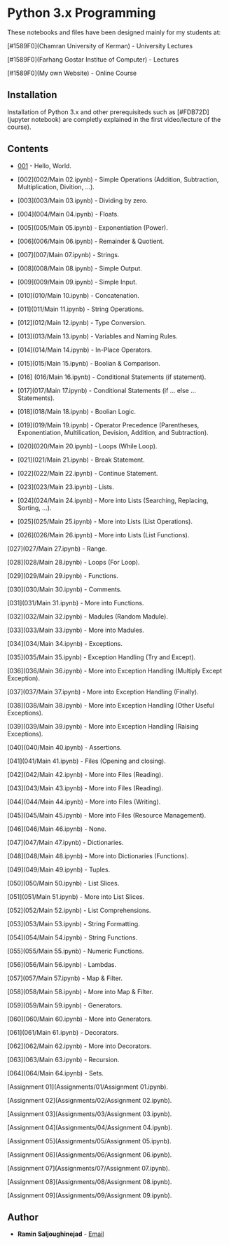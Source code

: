 # Python 3.x Programming 

These notebooks and files have been designed mainly for my students at:

[#1589F0](Chamran University of Kerman) - University Lectures

[#1589F0](Farhang Gostar Institue of Computer) - Lectures

[#1589F0](My own Website) - Online Course


## Installation

Installation of Python 3.x and other prerequisiteds such as [#FDB72D](jupyter notebook) are completly explained in the first video/lecture of the course).


## Contents

* [001](https://github.com/RaminSaljoughinejad/Python-3.0-Course/blob/master/001/Main%2001.ipynb) - Hello, World.
* [002](002/Main 02.ipynb) - Simple Operations (Addition, Subtraction, Multiplication, Divition, ...).

* [003](003/Main 03.ipynb) - Dividing by zero.

* [004](004/Main 04.ipynb) - Floats.

* [005](005/Main 05.ipynb) - Exponentiation (Power).

* [006](006/Main 06.ipynb) - Remainder & Quotient.

* [007](007/Main 07.ipynb) - Strings.

* [008](008/Main 08.ipynb) - Simple Output.

* [009](009/Main 09.ipynb) - Simple Input.

* [010](010/Main 10.ipynb) - Concatenation.

* [011](011/Main 11.ipynb) - String Operations.

* [012](012/Main 12.ipynb) - Type Conversion.

* [013](013/Main 13.ipynb) - Variables and Naming Rules.

* [014](014/Main 14.ipynb) - In-Place Operators.

* [015](015/Main 15.ipynb) - Boolian & Comparison.

* [016] (016/Main 16.ipynb) - Conditional Statements (if statement).

* [017](017/Main 17.ipynb) - Conditional Statements (if ... else ... Statements).

* [018](018/Main 18.ipynb) - Boolian Logic.

* [019](019/Main 19.ipynb) - Operator Precedence (Parentheses, Exponentiation, Multilication, Devision, Addition, and Subtraction).

* [020](020/Main 20.ipynb) - Loops (While Loop).

* [021](021/Main 21.ipynb) - Break Statement.

* [022](022/Main 22.ipynb) - Continue Statement.

* [023](023/Main 23.ipynb) - Lists.

* [024](024/Main 24.ipynb) - More into Lists (Searching, Replacing, Sorting, ...).

* [025](025/Main 25.ipynb) - More into Lists (List Operations).

* [026](026/Main 26.ipynb) - More into Lists (List Functions).

[027](027/Main 27.ipynb) - Range.

[028](028/Main 28.ipynb) - Loops (For Loop).

[029](029/Main 29.ipynb) - Functions.

[030](030/Main 30.ipynb) - Comments.

[031](031/Main 31.ipynb) - More into Functions.

[032](032/Main 32.ipynb) - Madules (Random Madule).

[033](033/Main 33.ipynb) - More into Madules.

[034](034/Main 34.ipynb) - Exceptions.

[035](035/Main 35.ipynb) - Exception Handling (Try and Except).

[036](036/Main 36.ipynb) - More into Exception Handling (Multiply Except Exception).

[037](037/Main 37.ipynb) - More into Exception Handling (Finally).

[038](038/Main 38.ipynb) - More into Exception Handling (Other Useful Exceptions).

[039](039/Main 39.ipynb) - More into Exception Handling (Raising Exceptions).

[040](040/Main 40.ipynb) - Assertions.

[041](041/Main 41.ipynb) - Files (Opening and closing).

[042](042/Main 42.ipynb) - More into Files (Reading).

[043](043/Main 43.ipynb) - More into Files (Reading).

[044](044/Main 44.ipynb) - More into Files (Writing).

[045](045/Main 45.ipynb) - More into Files (Resource Management).

[046](046/Main 46.ipynb) - None.

[047](047/Main 47.ipynb) - Dictionaries.

[048](048/Main 48.ipynb) - More into Dictionaries (Functions).

[049](049/Main 49.ipynb) - Tuples.

[050](050/Main 50.ipynb) - List Slices.

[051](051/Main 51.ipynb) - More into List Slices.

[052](052/Main 52.ipynb) - List Comprehensions.

[053](053/Main 53.ipynb) - String Formatting.

[054](054/Main 54.ipynb) - String Functions.

[055](055/Main 55.ipynb) - Numeric Functions.

[056](056/Main 56.ipynb) - Lambdas.

[057](057/Main 57.ipynb) - Map & Filter.

[058](058/Main 58.ipynb) - More into Map & Filter.

[059](059/Main 59.ipynb) - Generators.

[060](060/Main 60.ipynb) - More into Generators.

[061](061/Main 61.ipynb) - Decorators.

[062](062/Main 62.ipynb) - More into Decorators.

[063](063/Main 63.ipynb) - Recursion.

[064](064/Main 64.ipynb) - Sets.


 [Assignment 01](Assignments/01/Assignment 01.ipynb).
 
 [Assignment 02](Assignments/02/Assignment 02.ipynb).
 
 [Assignment 03](Assignments/03/Assignment 03.ipynb).
 
 [Assignment 04](Assignments/04/Assignment 04.ipynb).
 
 [Assignment 05](Assignments/05/Assignment 05.ipynb).
 
 [Assignment 06](Assignments/06/Assignment 06.ipynb).
 
 [Assignment 07](Assignments/07/Assignment 07.ipynb).
 
 [Assignment 08](Assignments/08/Assignment 08.ipynb).
 
 [Assignment 09](Assignments/09/Assignment 09.ipynb).


## Author

* **Ramin Saljoughinejad** - [Email](ramin.saljoughi@icloud.com)
